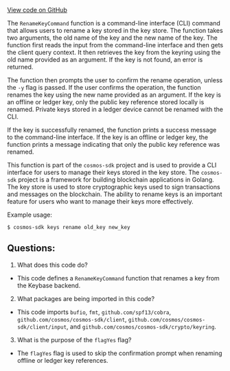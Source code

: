 [View code on GitHub](https://github.com/cosmos/cosmos-sdk.git/client/keys/rename.go)

The `RenameKeyCommand` function is a command-line interface (CLI) command that allows users to rename a key stored in the key store. The function takes two arguments, the old name of the key and the new name of the key. The function first reads the input from the command-line interface and then gets the client query context. It then retrieves the key from the keyring using the old name provided as an argument. If the key is not found, an error is returned. 

The function then prompts the user to confirm the rename operation, unless the `-y` flag is passed. If the user confirms the operation, the function renames the key using the new name provided as an argument. If the key is an offline or ledger key, only the public key reference stored locally is renamed. Private keys stored in a ledger device cannot be renamed with the CLI. 

If the key is successfully renamed, the function prints a success message to the command-line interface. If the key is an offline or ledger key, the function prints a message indicating that only the public key reference was renamed. 

This function is part of the `cosmos-sdk` project and is used to provide a CLI interface for users to manage their keys stored in the key store. The `cosmos-sdk` project is a framework for building blockchain applications in Golang. The key store is used to store cryptographic keys used to sign transactions and messages on the blockchain. The ability to rename keys is an important feature for users who want to manage their keys more effectively. 

Example usage:

```
$ cosmos-sdk keys rename old_key new_key
```
## Questions: 
 1. What does this code do?
- This code defines a `RenameKeyCommand` function that renames a key from the Keybase backend.

2. What packages are being imported in this code?
- This code imports `bufio`, `fmt`, `github.com/spf13/cobra`, `github.com/cosmos/cosmos-sdk/client`, `github.com/cosmos/cosmos-sdk/client/input`, and `github.com/cosmos/cosmos-sdk/crypto/keyring`.

3. What is the purpose of the `flagYes` flag?
- The `flagYes` flag is used to skip the confirmation prompt when renaming offline or ledger key references.